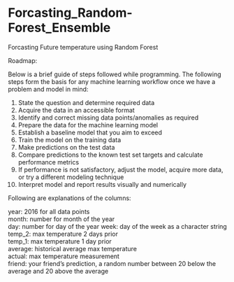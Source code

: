 # Forcasting_Random-Forest_Ensemble
Forcasting Future temperature using Random Forest

Roadmap:

Below is a brief guide of steps followed while programming. The following steps form the basis for any machine learning workflow once we have a problem and model in mind:

 1. State the question and determine required data
 2. Acquire the data in an accessible format
 3. Identify and correct missing data points/anomalies as required
 4. Prepare the data for the machine learning model
 5. Establish a baseline model that you aim to exceed
 6. Train the model on the training data
 7. Make predictions on the test data
 8. Compare predictions to the known test set targets and calculate performance metrics
 9. If performance is not satisfactory, adjust the model, acquire more data, or try a different modeling technique
10. Interpret model and report results visually and numerically
    
Following are explanations of the columns:

year: 2016 for all data points   
month: number for month of the year    
day: number for day of the year
week: day of the week as a character string   
temp_2: max temperature 2 days prior   
temp_1: max temperature 1 day prior    
average: historical average max temperature    
actual: max temperature measurement     
friend: your friend’s prediction, a random number between 20 below the average and 20 above the average
